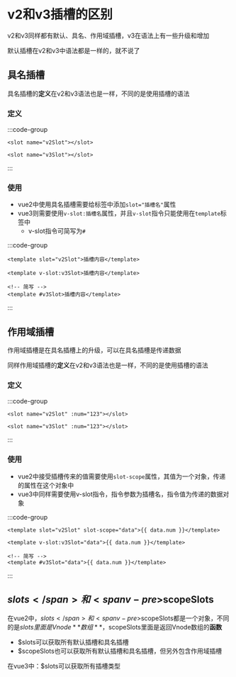 # v2和v3插槽的区别

v2和v3同样都有默认、具名、作用域插槽，v3在语法上有一些升级和增加



默认插槽在v2和v3中语法都是一样的，就不说了



## 具名插槽

具名插槽的**定义**在v2和v3语法也是一样，不同的是使用插槽的语法

### 定义

:::code-group

```vue [vue2]
<slot name="v2Slot"></slot>
```

```vue [vue3]
<slot name="v3Slot"></slot>
```

:::

### 使用

- vue2中使用具名插槽需要给标签中添加`slot="插槽名"`属性
- vue3则需要使用`v-slot:插槽名`属性，并且`v-slot`指令只能使用在`template`标签中
  - v-slot指令可简写为`#`

:::code-group

```vue [vue2]
<template slot="v2Slot">插槽内容</template>
```

```vue [vue3]
<template v-slot:v3Slot>插槽内容</template>

<!-- 简写 -->
<template #v3Slot>插槽内容</template>
```

:::



## 作用域插槽

作用域插槽是在具名插槽上的升级，可以在具名插槽是传递数据

同样作用域插槽的**定义**在v2和v3语法也是一样，不同的是使用插槽的语法

### 定义

:::code-group

```vue [vue2]
<slot name="v2Slot" :num="123"></slot>
```

```vue [vue3]
<slot name="v3Slot" :num="123"></slot>
```

:::

### 使用

- vue2中接受插槽传来的值需要使用`slot-scope`属性，其值为一个对象，传递的属性在这个对象中
- vue3中同样需要使用v-slot指令，指令参数为插槽名，指令值为传递的数据对象

:::code-group

```vue [vue2]
<template slot="v2Slot" slot-scope="data">{{ data.num }}</template>
```

```vue [vue3]
<template v-slot:v3Slot="data">{{ data.num }}</template>

<!-- 简写 -->
<template #v3Slot="data">{{ data.num }}</template>
```

:::





## <span v-pre>$slots</span>和<span v-pre>$scopeSlots</span>

在vue2中，<span v-pre>$slots</span>和<span v-pre>$scopeSlots</span>都是一个对象，不同的是$slots里面是Vnode**数组**，$scopeSlots里面是返回Vnode数组的**函数**

- $slots可以获取所有默认插槽和具名插槽
- $scopeSlots也可以获取所有默认插槽和具名插槽，但另外包含作用域插槽

在vue3中：$slots可以获取所有插槽类型







